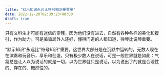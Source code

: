 ```yaml
---
title: "默示知识永远比符号知识要重要"
date: 2022-12-20T02:39:23+08:00
draft: true
---
```


只有文科生才可能有迷信的崇拜，因为他们没有进去，自然有各种各样的美化和援引，作为助力。可是骗骗局外人还好，懂得门道的人都知道，弹琴比说琴重要。

"默示知识"永远比"符号知识"重要。这世界大部分是在沉默中运转的，无数人现在在演奏和玩音乐，享乐和创造，只有极少数人在说话，可是一般世界就是如此：气氛总是让人以为说话的就是一切，以为世界就只是说话，以为说出了的就是合理性的、存在的、概然性的。
